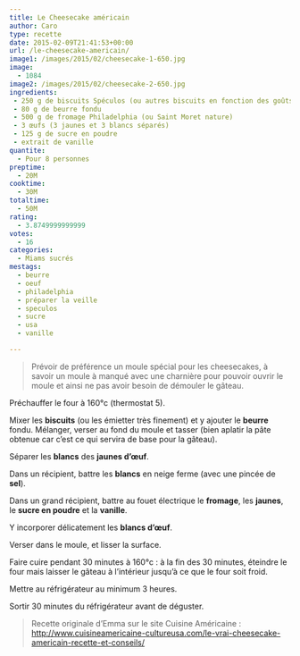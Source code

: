 ```yaml
---
title: Le Cheesecake américain
author: Caro
type: recette
date: 2015-02-09T21:41:53+00:00
url: /le-cheesecake-americain/
image1: /images/2015/02/cheesecake-1-650.jpg
image:
  - 1084
image2: /images/2015/02/cheesecake-2-650.jpg
ingredients:
 - 250 g de biscuits Spéculos (ou autres biscuits en fonction des goûts de type Petit Beurre par exemple)
 - 80 g de beurre fondu
 - 500 g de fromage Philadelphia (ou Saint Moret nature)
 - 3 œufs (3 jaunes et 3 blancs séparés)
 - 125 g de sucre en poudre
 - extrait de vanille
quantite:
  - Pour 8 personnes
preptime:
  - 20M
cooktime:
  - 30M
totaltime:
  - 50M
rating:
  - 3.8749999999999
votes:
  - 16
categories:
  - Miams sucrés
mestags:
  - beurre
  - oeuf
  - philadelphia
  - préparer la veille
  - speculos
  - sucre
  - usa
  - vanille

---
```

> Prévoir de préférence un moule spécial pour les cheesecakes, à savoir un moule à manqué avec une charnière pour pouvoir ouvrir le moule et ainsi ne pas avoir besoin de démouler le gâteau.

Préchauffer le four à 160°c (thermostat 5).

Mixer les **biscuits** (ou les émietter très finement) et y ajouter le **beurre** fondu. Mélanger, verser au fond du moule et tasser (bien aplatir la pâte obtenue car c&rsquo;est ce qui servira de base pour la gâteau).

Séparer les **blancs** des **jaunes d’œuf**.

Dans un récipient, battre les **blancs** en neige ferme (avec une pincée de **sel**).

Dans un grand récipient, battre au fouet électrique le **fromage**, les **jaunes**, le **sucre en poudre** et la **vanille**.

Y incorporer délicatement les **blancs d’œuf**.

Verser dans le moule, et lisser la surface.

Faire cuire pendant 30 minutes à 160°c : à la fin des 30 minutes, éteindre le four mais laisser le gâteau à l&rsquo;intérieur jusqu&rsquo;à ce que le four soit froid.

Mettre au réfrigérateur au minimum 3 heures.

Sortir 30 minutes du réfrigérateur avant de déguster.

> Recette originale d&rsquo;Emma sur le site Cuisine Américaine : <a href="http://www.cuisineamericaine-cultureusa.com/le-vrai-cheesecake-americain-recette-et-conseils/" target="_blank">http://www.cuisineamericaine-cultureusa.com/le-vrai-cheesecake-americain-recette-et-conseils/</a>